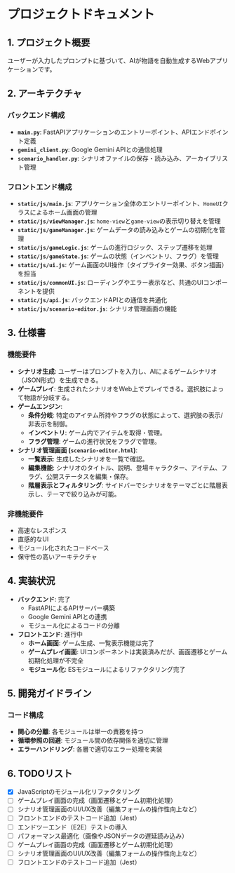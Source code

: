# プロジェクトドキュメント

## 1. プロジェクト概要

ユーザーが入力したプロンプトに基づいて、AIが物語を自動生成するWebアプリケーションです。

## 2. アーキテクチャ

### バックエンド構成

- **`main.py`**: FastAPIアプリケーションのエントリーポイント、APIエンドポイント定義
- **`gemini_client.py`**: Google Gemini APIとの通信処理
- **`scenario_handler.py`**: シナリオファイルの保存・読み込み、アーカイブリスト管理

### フロントエンド構成

- **`static/js/main.js`**: アプリケーション全体のエントリーポイント、`HomeUI`クラスによるホーム画面の管理
- **`static/js/viewManager.js`**: `home-view`と`game-view`の表示切り替えを管理
- **`static/js/gameManager.js`**: ゲームデータの読み込みとゲームの初期化を管理
- **`static/js/gameLogic.js`**: ゲームの進行ロジック、ステップ遷移を処理
- **`static/js/gameState.js`**: ゲームの状態（インベントリ、フラグ）を管理
- **`static/js/ui.js`**: ゲーム画面のUI操作（タイプライター効果、ボタン描画）を担当
- **`static/js/commonUI.js`**: ローディングやエラー表示など、共通のUIコンポーネントを提供
- **`static/js/api.js`**: バックエンドAPIとの通信を共通化
- **`static/js/scenario-editor.js`**: シナリオ管理画面の機能

## 3. 仕様書

### 機能要件

- **シナリオ生成**: ユーザーはプロンプトを入力し、AIによるゲームシナリオ（JSON形式）を生成できる。
- **ゲームプレイ**: 生成されたシナリオをWeb上でプレイできる。選択肢によって物語が分岐する。
- **ゲームエンジン**: 
    - **条件分岐**: 特定のアイテム所持やフラグの状態によって、選択肢の表示/非表示を制御。
    - **インベントリ**: ゲーム内でアイテムを取得・管理。
    - **フラグ管理**: ゲームの進行状況をフラグで管理。
- **シナリオ管理画面 (`scenario-editor.html`)**:
    - **一覧表示**: 生成したシナリオを一覧で確認。
    - **編集機能**: シナリオのタイトル、説明、登場キャラクター、アイテム、フラグ、公開ステータスを編集・保存。
    - **階層表示とフィルタリング**: サイドバーでシナリオをテーマごとに階層表示し、テーマで絞り込みが可能。

### 非機能要件

- 高速なレスポンス
- 直感的なUI
- モジュール化されたコードベース
- 保守性の高いアーキテクチャ

## 4. 実装状況

- **バックエンド**: 完了
    - FastAPIによるAPIサーバー構築
    - Google Gemini APIとの連携
    - モジュール化によるコードの分離
- **フロントエンド**: 進行中
    - **ホーム画面**: ゲーム生成、一覧表示機能は完了
    - **ゲームプレイ画面**: UIコンポーネントは実装済みだが、画面遷移とゲーム初期化処理が不完全
    - **モジュール化**: ESモジュールによるリファクタリング完了

## 5. 開発ガイドライン

### コード構成

- **関心の分離**: 各モジュールは単一の責務を持つ
- **循環参照の回避**: モジュール間の依存関係を適切に管理
- **エラーハンドリング**: 各層で適切なエラー処理を実装

## 6. TODOリスト

- [x] JavaScriptのモジュール化リファクタリング
- [ ] ゲームプレイ画面の完成（画面遷移とゲーム初期化処理）
- [ ] シナリオ管理画面のUI/UX改善（編集フォームの操作性向上など）
- [ ] フロントエンドのテストコード追加（Jest）
- [ ] エンドツーエンド（E2E）テストの導入
- [ ] パフォーマンス最適化（画像やJSONデータの遅延読み込み）
- [ ] ゲームプレイ画面の完成（画面遷移とゲーム初期化処理）
- [ ] シナリオ管理画面のUI/UX改善（編集フォームの操作性向上など）
- [ ] フロントエンドのテストコード追加（Jest）